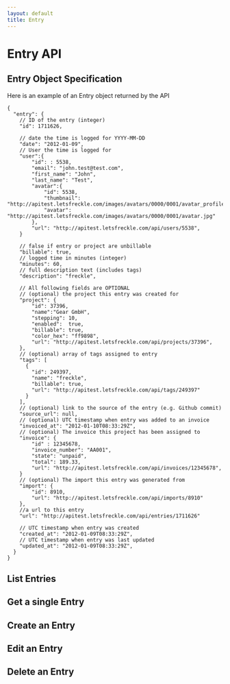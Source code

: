 ```yaml
---
layout: default
title: Entry
---
```


# Entry API

## Entry Object Specification
Here is an example of an Entry object returned by the API

	{
	  "entry": {
	    // ID of the entry (integer)
	    "id": 1711626,

	    // date the time is logged for YYYY-MM-DD
	    "date": "2012-01-09",
	    // User the time is logged for
	    "user":{
	    	"id": : 5538,
	    	"email": "john.test@test.com",
	    	"first_name": "John",
	    	"last_name": "Test",
	    	"avatar":{
	    		"id": 5538,
	    		"thumbnail": "http://apitest.letsfreckle.com/images/avatars/0000/0001/avatar_profile.jpg",
  				"avatar": "http://apitest.letsfreckle.com/images/avatars/0000/0001/avatar.jpg"
	    	},
	    	"url": "http://apitest.letsfreckle.com/api/users/5538",
	    }

	    // false if entry or project are unbillable
	    "billable": true,
	    // logged time in minutes (integer)
	    "minutes": 60,
	    // full description text (includes tags)
	    "description": "freckle",

	    // All following fields are OPTIONAL
	    // (optional) the project this entry was created for
	    "project": {
	    	"id": 37396,
	    	"name":"Gear GmbH",
	    	"stepping": 10,
	    	"enabled":  true,
	    	"billable": true,
	    	"color_hex": "ff9898",
	    	"url": "http://apitest.letsfreckle.com/api/projects/37396",
    	},
	    // (optional) array of tags assigned to entry
	    "tags": [
	      {
	      	"id": 249397,
	        "name": "freckle",
	        "billable": true,
	        "url": "http://apitest.letsfreckle.com/api/tags/249397"
	      }
	    ],
	    // (optional) link to the source of the entry (e.g. Github commit)
	    "source_url": null,
	    // (optional) UTC timestamp when entry was added to an invoice
	    "invoiced_at": "2012-01-10T08:33:29Z",
	    // (optional) The invoice this project has been assigned to
	    "invoice": {
	    	"id" : 12345678,
	    	"invoice_number": "AA001",
	    	"state": "unpaid",
	    	"total": 189.33,
	    	"url": "http://apitest.letsfreckle.com/api/invoices/12345678",
	    }
	    // (optional) The import this entry was generated from
	    "import": {
	    	"id": 8910,
	    	"url": "http://apitest.letsfreckle.com/api/imports/8910"
	    },
	    //a url to this entry
	    "url": "http://apitest.letsfreckle.com/api/entries/1711626"

	    // UTC timestamp when entry was created
	    "created_at": "2012-01-09T08:33:29Z",
	    // UTC timestamp when entry was last updated
	    "updated_at": "2012-01-09T08:33:29Z",
	  }
	}

## List Entries

## Get a single Entry

## Create an Entry

## Edit an Entry

## Delete an Entry